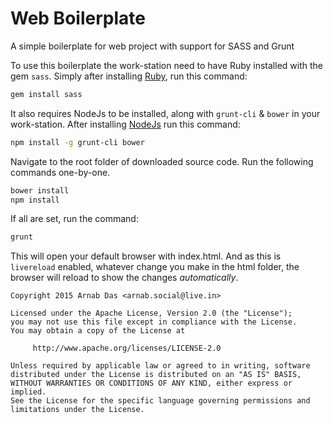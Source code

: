 # Web Boilerplate
A simple boilerplate for web project with support for SASS and Grunt

To use this boilerplate the work-station need to have Ruby installed with the gem `sass`. Simply after installing [Ruby](https://www.ruby-lang.org/en/downloads/), run this command:

```bash
gem install sass
```

It also requires NodeJs to be installed, along with `grunt-cli` & `bower` in your work-station. After installing [NodeJs](https://nodejs.org/en/download/) run this command:

```bash
npm install -g grunt-cli bower
```

Navigate to the root folder of downloaded source code. Run the following commands one-by-one.

```bash
bower install
npm install
```

If all are set, run the command:

```bash
grunt
```


This will open your default browser with index.html. And as this is `livereload` enabled, whatever change you make in the html folder, the browser will reload to show the changes *automatically*.

```
Copyright 2015 Arnab Das <arnab.social@live.in>

Licensed under the Apache License, Version 2.0 (the "License");
you may not use this file except in compliance with the License.
You may obtain a copy of the License at

     http://www.apache.org/licenses/LICENSE-2.0

Unless required by applicable law or agreed to in writing, software
distributed under the License is distributed on an "AS IS" BASIS,
WITHOUT WARRANTIES OR CONDITIONS OF ANY KIND, either express or implied.
See the License for the specific language governing permissions and
limitations under the License.
```
